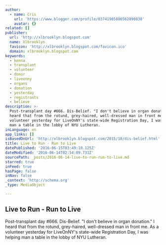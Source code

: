 ```yaml
---
author:
  - name: Cris
    url: 'https://www.blogger.com/profile/03741985886562890838'
    avatar: {}
related: []
publisher:
  url: 'http://xlbrooklyn.blogspot.com'
  name: Xlbrooklyn
  favicon: 'http://xlbrooklyn.blogspot.com/favicon.ico'
  domain: xlbrooklyn.blogspot.com
keywords:
  - kenna
  - transplant
  - volunteer
  - donor
  - liveonny
  - organs
  - donation
  - yesterday
  - registrants
  - believe
description: >-
  Post-transplant day #666. Dis-Belief. "I don't believe in organ donation." I
  heard that from the rotund, grey-haired, well-dressed man in front me. As a
  volunteer yesterday for LiveOnNY's state-wide Registration Day, I was helping
  man a table in the lobby of NYU Lutheran.
inLanguage: en
app_links: []
isBasedOnUrl: 'http://xlbrooklyn.blogspot.com/2015/10/dis-belief.html'
title: Live to Run - Run to Live
datePublished: '2016-06-15T03:49:10.125Z'
dateModified: '2016-06-14T02:54:09.731Z'
sourcePath: _posts/2016-06-14-live-to-run-run-to-live.md
starred: true
inFeed: true
hasPage: false
inNav: false
_context: 'http://schema.org'
_type: MediaObject

---
```

<article style=""><h1>Live to Run - Run to Live</h1><p>Post-transplant day #666. Dis-Belief. "I don't believe in organ donation." I heard that from the rotund, grey-haired, well-dressed man in front me. As a volunteer yesterday for LiveOnNY's state-wide Registration Day, I was helping man a table in the lobby of NYU Lutheran.</p></article>